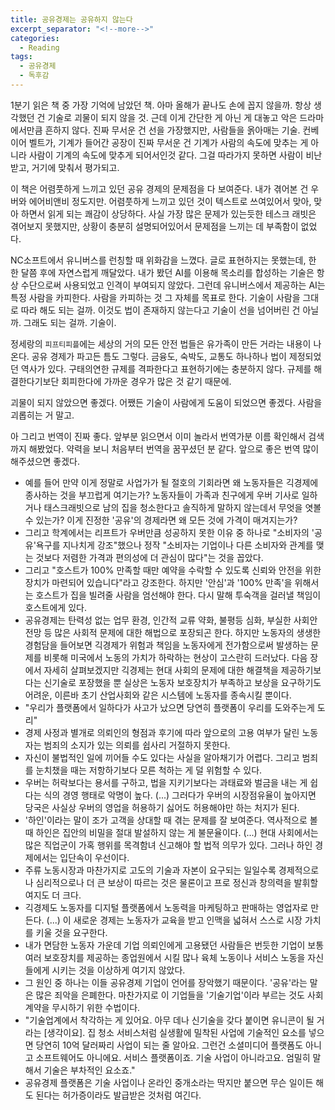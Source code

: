 ```yaml
---
title: 공유경제는 공유하지 않는다
excerpt_separator: "<!--more-->"
categories:
  - Reading
tags:
  - 공유경제
  - 독후감
---
```


1분기 읽은 책 중 가장 기억에 남았던 책. 아마 올해가 끝나도 손에 꼽지 않을까.
항상 생각했던 건 기술로 괴물이 되지 않을 것. 근데 이게 간단한 게 아닌 게 대놓고 악은 드라마에서만큼 흔하지 않다. 진짜 무서운 건 선을 가장했지만, 사람들을 옭아매는 기술.
컨베이어 벨트가, 기계가 들어간 공장이 진짜 무서운 건 기계가 사람의 속도에 맞추는 게 아니라 사람이 기계의 속도에 맞추게 되어서인것 같다.
그걸 따라가지 못하면 사람이 비난받고, 거기에 맞춰서 평가되고.

이 책은 어렴풋하게 느끼고 있던 공유 경제의 문제점을 다 보여준다. 내가 겪어본 건 우버와 에어비앤비 정도지만. 어렴풋하게 느끼고 있던 것이 텍스트로 쓰여있어서 맞아, 맞아 하면서 읽게 되는 쾌감이 상당하다. 사실 가장 많은 문제가 있는듯한 테스크 래빗은 겪어보지 못했지만, 상황이 충분히 설명되어있어서 문제점을 느끼는 데 부족함이 없었다.

NC소프트에서 유니버스를 런칭할 때 위화감을 느꼈다. 글로 표현하지는 못했는데, 한 한 달쯤 후에 자연스럽게 깨달았다. 내가 봤던 AI를 이용해 목소리를 합성하는 기술은 항상 수단으로써 사용되었고 인격이 부여되지 않았다. 그런데 유니버스에서 제공하는 AI는 특정 사람을 카피한다. 사람을 카피하는 것 그 자체를 목표로 한다. 기술이 사람을 그대로 따라 해도 되는 걸까. 이것도 법이 존재하지 않는다고 기술이 선을 넘어버린 건 아닐까. 그래도 되는 걸까. 기술이.

정세랑의 `피프티피플`에는 세상의 거의 모든 안전 법들은 유가족이 만든 거라는 내용이 나온다. 공유 경제가 파고든 틈도 그렇다. 금융도, 숙박도, 교통도 하나하나 법이 제정되었던 역사가 있다. 구태의연한 규제를 격파한다고 표현하기에는 충분하지 않다. 규제를 해결한다기보단 회피한다에 가까운 경우가 많은 것 같기 때문에.

괴물이 되지 않았으면 좋겠다. 어쨌든 기술이 사람에게 도움이 되었으면 좋겠다. 사람을 괴롭히는 거 말고.

아 그리고 번역이 진짜 좋다. 앞부분 읽으면서 이미 놀라서 번역가분 이름 확인해서 검색까지 해봤었다. 약력을 보니 처음부터 번역을 꿈꾸셨던 분 같다. 앞으로 좋은 번역 많이 해주셨으면 좋겠다.

* 예를 들어 만약 이게 정말로 사업가가 될 절호의 기회라면 왜 노동자들은 긱경제에 종사하는 것을 부끄럽게 여기는가? 노동자들이 가족과 친구에게 우버 기사로 일하거나 태스크래빗으로 남의 집을 청소한다고 솔직하게 말하지 않는데서 무엇을 엿볼 수 있는가? 이게 진정한 '공유'의 경제라면 왜 모든 것에 가격이 매겨지는가?
* 그리고 학계에서는 리프트가 우버만큼 성공하지 못한 이유 중 하나로 "소비자의 '공유'욕구를 지나치게 강조"했으나 정작 "소비자는 기업이나 다른 소비자와 관계를 맺는 것보다 저렴한 가격과 편의성에 더 관심이 많다"는 것을 꼽았다.
* 그리고 "호스트가 100% 만족할 때만 예약을 수락할 수 있도록 신뢰와 안전을 위한 장치가 마련되어 있습니다"라고 강조한다. 하지만 '안심'과 '100% 만족'을 위해서는 호스트가 집을 빌려줄 사람을 엄선해야 한다. 다시 말해 투숙객을 걸러낼 책임이 호스트에게 있다.
* 공유경제는 탄력성 없는 업무 환경, 인간적 교류 약화, 불평등 심화, 부실한 사회안전망 등 많은 사회적 문제에 대한 해법으로 포장되곤 한다. 하지만 노동자의 생생한 경험담을 들어보면 긱경제가 위험과 책임을 노동자에게 전가함으로써 발생하는 문제를 비롯해 미국에서 노동의 가치가 하락하는 현상이 고스란히 드러났다. 다음 장에서 자세히 살펴보겠지만 긱경제는 현대 사회의 문제에 대한 해결책을 제공하기보다는 신기술로 포장했을 뿐 실상은 노동자 보호장치가 부족하고 보상을 요구하기도 어려운, 이른바 초기 산업사회와 같은 시스템에 노동자를 종속시킬 뿐이다.
* "우리가 플랫폼에서 일하다가 사고가 났으면 당연히 플랫폼이 우리를 도와주는게 도리"
* 경제 사정과 별개로 의뢰인의 형점과 후기에 따라 앞으로의 고용 여부가 달린 노동자는 범죄의 소지가 있는 의뢰를 쉽사리 거절하지 못한다.
* 자신이 불법적인 일에 끼어들 수도 있다는 사실을 알아채기가 어렵다. 그리고 범죄를 눈치챘을 때는 저항하기보다 모른 척하는 게 덜 위험할 수 있다.
* 우버는 허락보다는 용서를 구하고, 법을 지키기보다는 과태료와 벌금을 내는 게 쉽다는 식의 경영 행태로 악명이 높다. (...) 그러다가 우버의 시장점유율이 높아지면 당국은 사실상 우버의 영업을 허용하기 싫어도 허용해야만 하는 처지가 된다.
* '하인'이라는 말이 조가 고객을 상대할 때 겪는 문제를 잘 보여준다. 역사적으로 볼 때 하인은 집안의 비밀을 절대 발설하지 않는 게 불문율이다. (...) 현대 사회에서는 많은 직업군이 가혹 행위를 목격함녀 신고해야 할 법적 의무가 있다. 그러나 하인 경제에서는 입단속이 우선이다.
* 주류 노동시장과 마찬가지로 고도의 기술과 자본이 요구되는 일일수록 경제적으로나 심리적으로나 더 큰 보상이 따르는 것은 물론이고 프로 정신과 창의력을 발휘할 여지도 더 크다.
* 긱경제도 노동자를 디지털 플랫폼에서 노동력을 마케팅하고 판매하는 영업자로 만든다. (...) 이 새로운 경제는 노동자가 교육을 받고 인맥을 넓혀서 스스로 시장 가치를 키울 것을 요구한다.
* 내가 면담한 노동자 가운데 기업 의뢰인에게 고용됐던 사람들은 번듯한 기업이 보통 여러 보호장치를 제공하는 종업원에서 시킬 많나 육체 노동이나 서비스 노동을 자신들에게 시키는 것을 이상하게 여기지 않았다.
* 그 원인 중 하나는 이들 공유경제 기업이 언어를 장악했기 때문이다. '공유'라는 말은 많은 죄악을 은폐한다. 마찬가지로 이 기업들을 '기술기업'이라 부르는 것도 사회계약을 무시하기 위한 수법이다.
* "기술업계에서 착각하는 게 있어요. 아무 데나 신기술을 갖다 붙이면 유니콘이 될 거라는 \[생각이요\]. 집 청소 서비스처럼 실생활에 밀착된 사업에 기술적인 요소를 넣으면 당연히 10억 달러짜리 사업이 되는 줄 알아요. 그런건 소셜미디어 플랫폼도 아니고 소프트웨어도 아니에요. 서비스 플랫폼이죠. 기술 사업이 아니라고요. 엄밀히 말해서 기술은 부차적인 요소죠."
* 공유경제 플랫폼은 기술 사업이나 온라인 중개소라는 딱지만 붙으면 무슨 일이든 해도 된다는 허가증이라도 발급받은 것처럼 여긴다.
